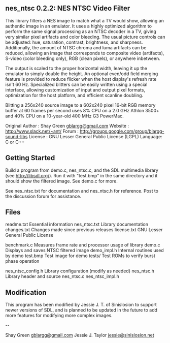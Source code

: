 nes_ntsc 0.2.2: NES NTSC Video Filter
-------------------------------------
This library filters a NES image to match what a TV would show, allowing
an authentic image in an emulator. It uses a highly optimized algorithm
to perform the same signal processing as an NTSC decoder in a TV, giving
very similar pixel artifacts and color bleeding. The usual picture
controls can be adjusted: hue, saturation, contrast, brightness, and
sharpness. Additionally, the amount of NTSC chroma and luma artifacts
can be reduced, allowing an image that corresponds to composite video
(artifacts), S-video (color bleeding only), RGB (clean pixels), or
anywhere inbetween.

The output is scaled to the proper horizontal width, leaving it up the
emulator to simply double the height. An optional even/odd field merging
feature is provided to reduce flicker when the host display's refresh
rate isn't 60 Hz. Specialized blitters can be easily written using a
special interface, allowing customization of input and output pixel
formats, optimization for the host platform, and efficient scanline
doubling.

Blitting a 256x240 source image to a 602x240 pixel 16-bit RGB memory
buffer at 60 frames per second uses 8% CPU on a 2.0 GHz Athlon 3500+ and
40% CPU on a 10-year-old 400 MHz G3 PowerMac.

Original Author  : Shay Green <gblargg@gmail.com>
Website : http://www.slack.net/~ant/
Forum   : http://groups.google.com/group/blargg-sound-libs
License : GNU Lesser General Public License (LGPL)
Language: C or C++


Getting Started
---------------
Build a program from demo.c, nes_ntsc.c, and the SDL multimedia library
(see http://libsdl.org/). Run it with "test.bmp" in the same directory
and it should show the filtered image. See demo.c for more.

See nes_ntsc.txt for documentation and nes_ntsc.h for reference. Post to
the discussion forum for assistance.


Files
-----
readme.txt          Essential information
nes_ntsc.txt        Library documentation
changes.txt         Changes made since previous releases
license.txt         GNU Lesser General Public License

benchmark.c         Measures frame rate and processor usage of library
demo.c              Displays and saves NTSC filtered image
demo_impl.h         Internal routines used by demo
test.bmp            Test image for demo
tests/              Test ROMs to verify burst phase operation

nes_ntsc_config.h   Library configuration (modify as needed)
nes_ntsc.h          Library header and source
nes_ntsc.c
nes_ntsc_impl.h

Modification
------------
This program has been modified by Jessie J. T. of Sinislosion to support
newer versions of SDL, and is planned to be updated in the future to add
more features for modifying more complex images.

--

Shay Green <gblargg@gmail.com>
Jessie J. Taylor <jessie@sinislosion.net>
